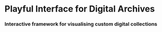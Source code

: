 # Playful Interface for Digital Archives
### Interactive framework for visualising custom digital collections
